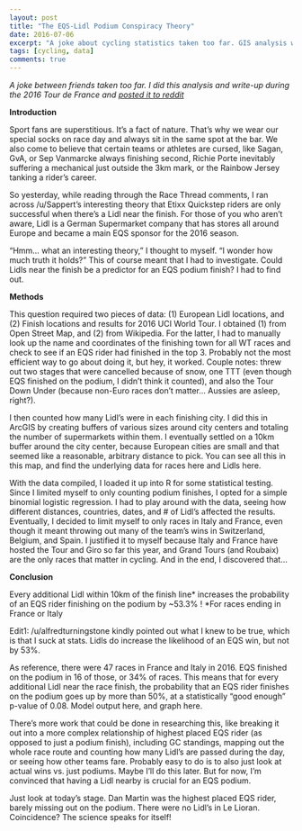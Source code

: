 ```yaml
---
layout: post
title: "The EQS-Lidl Podium Conspiracy Theory"
date: 2016-07-06
excerpt: "A joke about cycling statistics taken too far. GIS analysis was involved."
tags: [cycling, data]
comments: true
---
```


*A joke between friends taken too far. I did this analysis and write-up during the 2016 Tour de France and [posted it to reddit](https://www.reddit.com/r/peloton/comments/4rk5y7/the_eqslidl_podium_conspiracy_theory/)*

**Introduction**

Sport fans are superstitious. It’s a fact of nature. That’s why we wear our special socks on race day and always sit in the same spot at the bar. We also come to believe that certain teams or athletes are cursed, like Sagan, GvA, or Sep Vanmarcke always finishing second, Richie Porte inevitably suffering a mechanical just outside the 3km mark, or the Rainbow Jersey tanking a rider’s career.

So yesterday, while reading through the Race Thread comments, I ran across /u/Sappert’s interesting theory that Etixx Quickstep riders are only successful when there’s a Lidl near the finish. For those of you who aren’t aware, Lidl is a German Supermarket company that has stores all around Europe and became a main EQS sponsor for the 2016 season.

“Hmm… what an interesting theory,” I thought to myself. “I wonder how much truth it holds?” This of course meant that I had to investigate. Could Lidls near the finish be a predictor for an EQS podium finish? I had to find out.

**Methods**

This question required two pieces of data: (1) European Lidl locations, and (2) Finish locations and results for 2016 UCI World Tour. I obtained (1) from Open Street Map, and (2) from Wikipedia. For the latter, I had to manually look up the name and coordinates of the finishing town for all WT races and check to see if an EQS rider had finished in the top 3. Probably not the most efficient way to go about doing it, but hey, it worked. Couple notes: threw out two stages that were cancelled because of snow, one TTT (even though EQS finished on the podium, I didn’t think it counted), and also the Tour Down Under (because non-Euro races don’t matter… Aussies are asleep, right?).

I then counted how many Lidl’s were in each finishing city. I did this in ArcGIS by creating buffers of various sizes around city centers and totaling the number of supermarkets within them. I eventually settled on a 10km buffer around the city center, because European cities are small and that seemed like a reasonable, arbitrary distance to pick. You can see all this in this map, and find the underlying data for races here and Lidls here.

With the data compiled, I loaded it up into R for some statistical testing. Since I limited myself to only counting podium finishes, I opted for a simple binomial logistic regression. I had to play around with the data, seeing how different distances, countries, dates, and # of Lidl’s affected the results. Eventually, I decided to limit myself to only races in Italy and France, even though it meant throwing out many of the team’s wins in Switzerland, Belgium, and Spain. I justified it to myself because Italy and France have hosted the Tour and Giro so far this year, and Grand Tours (and Roubaix) are the only races that matter in cycling. And in the end, I discovered that…

**Conclusion**

Every additional Lidl within 10km of the finish line* increases the probability of an EQS rider finishing on the podium by ~53.3% ! *For races ending in France or Italy

Edit1: /u/alfredturningstone kindly pointed out what I knew to be true, which is that I suck at stats. Lidls do increase the likelihood of an EQS win, but not by 53%.

As reference, there were 47 races in France and Italy in 2016. EQS finished on the podium in 16 of those, or 34% of races. This means that for every additional Lidl near the race finish, the probability that an EQS rider finishes on the podium goes up by more than 50%, at a statistically “good enough” p-value of 0.08. Model output here, and graph here.

There’s more work that could be done in researching this, like breaking it out into a more complex relationship of highest placed EQS rider (as opposed to just a podium finish), including GC standings, mapping out the whole race route and counting how many Lidl’s are passed during the day, or seeing how other teams fare. Probably easy to do is to also just look at actual wins vs. just podiums. Maybe I’ll do this later. But for now, I’m convinced that having a Lidl nearby is crucial for an EQS podium.

Just look at today’s stage. Dan Martin was the highest placed EQS rider, barely missing out on the podium. There were no Lidl’s in Le Lioran. Coincidence? The science speaks for itself!

